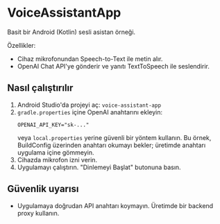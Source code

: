# VoiceAssistantApp

Basit bir Android (Kotlin) sesli asistan örneği.

Özellikler:
- Cihaz mikrofonundan Speech-to-Text ile metin alır.
- OpenAI Chat API'ye gönderir ve yanıtı TextToSpeech ile seslendirir.

## Nasıl çalıştırılır

1. Android Studio'da projeyi aç: `voice-assistant-app`
2. `gradle.properties` içine OpenAI anahtarını ekleyin:
   ```
   OPENAI_API_KEY="sk-..."
   ```
   veya `local.properties` yerine güvenli bir yöntem kullanın. Bu örnek, BuildConfig üzerinden anahtarı okumayı bekler; üretimde anahtarı uygulama içine gömmeyin.
3. Cihazda mikrofon izni verin.
4. Uygulamayı çalıştırın. "Dinlemeyi Başlat" butonuna basın.

## Güvenlik uyarısı
- Uygulamaya doğrudan API anahtarı koymayın. Üretimde bir backend proxy kullanın.

